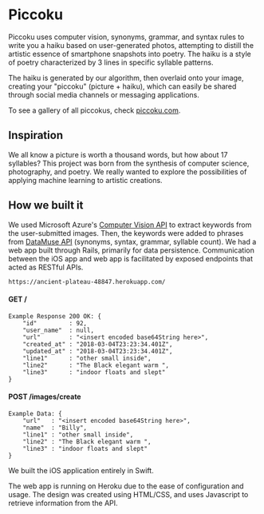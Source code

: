 # Piccoku

Piccoku uses computer vision, synonyms, grammar, and syntax rules to write you a haiku based on user-generated photos, attempting to distill the artistic essence of smartphone snapshots into poetry. The haiku is a style of poetry characterized by 3 lines in specific syllable patterns.

The haiku is generated by our algorithm, then overlaid onto your image, creating your "piccoku" (picture + haiku), which can easily be shared through social media channels or messaging applications.

To see a gallery of all piccokus, check [piccoku.com](piccoku.com).

## Inspiration

We all know a picture is worth a thousand words, but how about 17 syllables? This project was born from the synthesis of computer science, photography, and poetry. We really wanted to explore the possibilities of applying machine learning to artistic creations.

## How we built it

We used Microsoft Azure's [Computer Vision API](https://azure.microsoft.com/en-us/services/cognitive-services/computer-vision/) to extract keywords from the user-submitted images. Then, the keywords were added to phrases from [DataMuse API](https://www.datamuse.com/api/) (synonyms, syntax, grammar, syllable count). We had a web app built through Rails, primarily for data persistence. Communication between the iOS app and web app is facilitated by exposed endpoints that acted as RESTful APIs.

`https://ancient-plateau-48847.herokuapp.com/`

#### GET /

    Example Response 200 OK: {
	    "id"         : 92,
	    "user_name"  : null,
	    "url"        : "<insert encoded base64String here>",
	    "created_at" : "2018-03-04T23:23:34.401Z",
	    "updated_at" : "2018-03-04T23:23:34.401Z",
	    "line1"      : "other small inside",
	    "line2"      : "The Black elegant warm ",
	    "line3"      : "indoor floats and slept"
    }

#### POST /images/create

    Example Data: {
	    "url"   : "<insert encoded base64String here>",
	    "name"  : "Billy",
	    "line1" : "other small inside",
	    "line2" : "The Black elegant warm ",
	    "line3" : "indoor floats and slept"
    }

We built the iOS application entirely in Swift.

The web app is running on Heroku due to the ease of configuration and usage. The design was created using HTML/CSS, and uses Javascript to retrieve information from the API.

